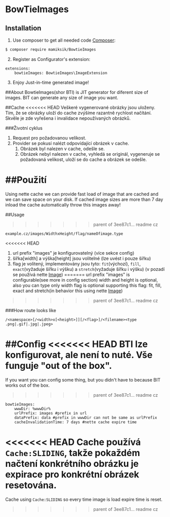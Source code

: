 # BowTieImages

## Installation
1) Use composer to get all needed code [Composer](http://getcomposer.org/):
```sh
$ composer require mamiksik/BowtieImages
```

2) Register as Configurator's extension:
```
extensions:
	bowtieImages: BowtieImages\ImageExtension
```

3) Enjoy Just-in-time generated image!

##About
BowtieImages(shor BTI) is JIT generator for diferent size of images. BIT can generate any size of image you want.

##Cache
<<<<<<< HEAD
Veškeré vygenerované obrázky jsou uloženy. Tím, že se obrázky uloží do cache zvýšíme razantně rychlost načítání.
Skvěle je zde vyřešena i invalidace nepoužívaných obrázků.

###Životní cyklus
1. Request pro požadovanou velikost. 
2. Provider se pokusí nalézt odpovídající obrázek v cache.
	1. Obrázek byl nalezen v cache, odešle se.
	2. Obrázek nebyl nalezen v cache, vyhledá se originál, vygeneruje se požadovaná velikost, uloží se do cache a obrázek se odešle.

##Použití
=======
Using nette cache we can provide fast load of image that are cached and we can save space on your disk. If cached image sizes are more than 7 day inload the cache automatically throw this images away!

##Usage
>>>>>>> parent of 3ee87c1... readme cz
```
example.cz/images/WidthxHeight/flag/nameOfimage.type
```

<<<<<<< HEAD
1. url prefix "images" je konfigurovatelný (více sekce config) 
2. šířka[width] a výška[height] jsou volitelné (lze uvést i pouze šířku)
3. flag je volitený, implementovány jsou tyto: `fit`(výchozí), `fill`, `exact`(vyžaduje šířku i výšku) a `stretch`(vyžaduje šířku i výšku) (v pozadí se používá nette [Image](https://doc.nette.org/cs/images#toc-zmena-velikosti))
=======
url prefix "images" is configurable(see more in config section)
width and height is optional, also you can type only width
flag is optional supporting this flag: fit, fill, exact and stretch(in behavior this using nette [Image](https://doc.nette.org/cs/images#toc-zmena-velikosti))
>>>>>>> parent of 3ee87c1... readme cz

###How route looks like
```
/<namespace>[/<width>x[<height>]][/<flag>]/<filename><type .png|.gif|.jpg|.jpeg>
```


##Config
<<<<<<< HEAD
BTI lze konfigurovat, ale není to nuté. Vše funguje "out of the box".
=======
If you want you can config some thing, but you didn't have to because BIT works out of the box.
>>>>>>> parent of 3ee87c1... readme cz

```
bowtieImages:
	wwwDir: %wwwDir%
	urlPrefix: images #prefix in url
	dataPrefix: data #prefix in wwwDir can not be same as urlPrefix
	cacheInvalidationTime: 7 days #nette cache expire time
```
<<<<<<< HEAD
 Cache používá `Cache:SLIDING`, takže pokaždém načtení konkrétního obrázku je expirace pro konkrétní obrázek resetována.
=======
 Cache using `Cache:SLIDING` so every time image is load expire time is reset.
>>>>>>> parent of 3ee87c1... readme cz

